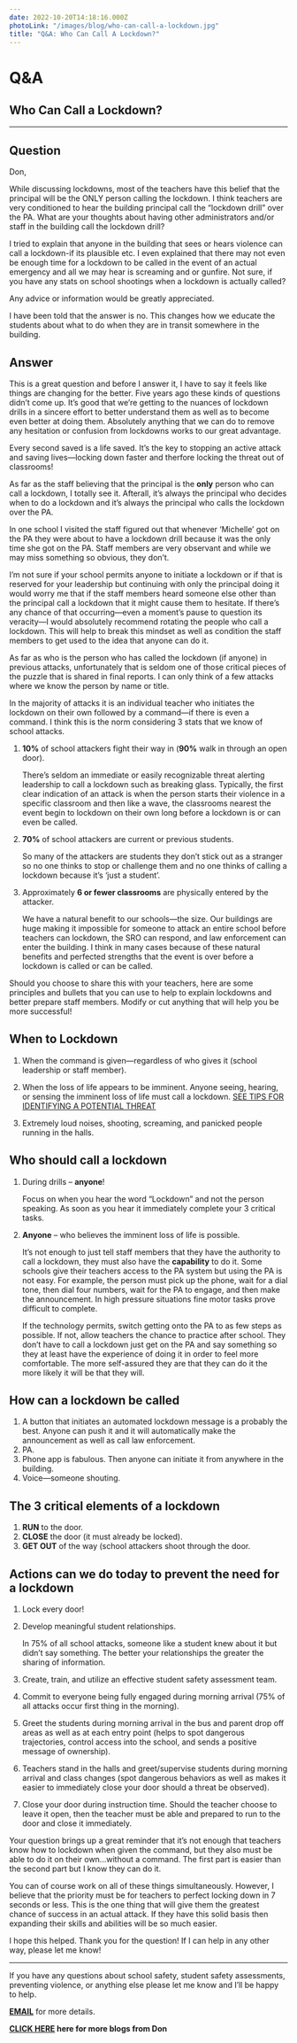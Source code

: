 ```yaml
---
date: 2022-10-20T14:18:16.000Z
photoLink: "/images/blog/who-can-call-a-lockdown.jpg"
title: "Q&A: Who Can Call A Lockdown?"
---
```


# Q&A

## Who Can Call a Lockdown?

---

## Question

Don,

While discussing lockdowns, most of the teachers have this belief that the principal will be the ONLY person calling the lockdown. I think teachers are very conditioned to hear the building principal call the “lockdown drill” over the PA. What are your thoughts about having other administrators and/or staff in the building call the lockdown drill?

I tried to explain that anyone in the building that sees or hears violence can call a lockdown-if its plausible etc. I even explained that there may not even be enough time for a lockdown to be called in the event of an actual emergency and all we may hear is screaming and or gunfire. Not sure, if you have any stats on school shootings when a lockdown is actually called?

Any advice or information would be greatly appreciated.

I have been told that the answer is no. This changes how we educate the students about what to do when they are in transit somewhere in the building.

## Answer

This is a great question and before I answer it, I have to say it feels like things are changing for the better. Five years ago these kinds of questions didn’t come up. It’s good that we’re getting to the nuances of lockdown drills in a sincere effort to better understand them as well as to become even better at doing them. Absolutely anything that we can do to remove any hesitation or confusion from lockdowns works to our great advantage.

Every second saved is a life saved. It’s the key to stopping an active attack and saving lives—locking down faster and therfore locking the threat out of classrooms!

As far as the staff believing that the principal is the **only** person who can call a lockdown, I totally see it. Afterall, it’s always the principal who decides when to do a lockdown and it’s always the principal who calls the lockdown over the PA.

In one school I visited the staff figured out that whenever ‘Michelle’ got on the PA they were about to have a lockdown drill because it was the only time she got on the PA. Staff members are very observant and while we may miss something so obvious, they don’t.

I’m not sure if your school permits anyone to initiate a lockdown or if that is reserved for your leadership but continuing with only the principal doing it would worry me that if the staff members heard someone else other than the principal call a lockdown that it might cause them to hesitate. If there’s any chance of that occurring—even a moment’s pause to question its veracity—I would absolutely recommend rotating the people who call a lockdown. This will help to break this mindset as well as condition the staff members to get used to the idea that anyone can do it.

As far as who is the person who has called the lockdown (if anyone) in previous attacks, unfortunately that is seldom one of those critical pieces of the puzzle that is shared in final reports. I can only think of a few attacks where we know the person by name or title.

In the majority of attacks it is an individual teacher who initiates the lockdown on their own followed by a command—if there is even a command. I think this is the norm considering 3 stats that we know of school attacks.

1. **10%** of school attackers fight their way in (**90%** walk in through an open door).

   There’s seldom an immediate or easily recognizable threat alerting leadership to call a lockdown such as breaking glass. Typically, the first clear indication of an attack is when the person starts their violence in a specific classroom and then like a wave, the classrooms nearest the event begin to lockdown on their own long before a lockdown is or can even be called.

2. **70%** of school attackers are current or previous students.

   So many of the attackers are students they don’t stick out as a stranger so no one thinks to stop or challenge them and no one thinks of calling a lockdown because it’s ‘just a student’.

3. Approximately **6 or fewer classrooms** are physically entered by the attacker.

   We have a natural benefit to our schools—the size. Our buildings are huge making it impossible for someone to attack an entire school before teachers can lockdown, the SRO can respond, and law enforcement can enter the building. I think in many cases because of these natural benefits and perfected strengths that the event is over before a lockdown is called or can be called.

Should you choose to share this with your teachers, here are some principles and bullets that you can use to help to explain lockdowns and better prepare staff members. Modify or cut anything that will help you be more successful!

## When to Lockdown

1. When the command is given—regardless of who gives it (school leadership or staff member).

2. When the loss of life appears to be imminent. Anyone seeing, hearing, or sensing the imminent loss of life must call a lockdown. [SEE TIPS FOR IDENTIFYING A POTENTIAL THREAT](https://donshomette.com/blogs/blog.html?blogTitle=tips_for_identifying_potential_threats)

3. Extremely loud noises, shooting, screaming, and panicked people running in the halls.

## Who should call a lockdown

1. During drills – **anyone**!

   Focus on when you hear the word “Lockdown” and not the person speaking. As soon as you hear it immediately complete your 3 critical tasks.

2. **Anyone** – who believes the imminent loss of life is possible.

   It’s not enough to just tell staff members that they have the authority to call a lockdown, they must also have the **capability** to do it. Some schools give their teachers access to the PA system but using the PA is not easy. For example, the person must pick up the phone, wait for a dial tone, then dial four numbers, wait for the PA to engage, and then make the announcement. In high pressure situations fine motor tasks prove difficult to complete.

   If the technology permits, switch getting onto the PA to as few steps as possible. If not, allow teachers the chance to practice after school. They don’t have to call a lockdown just get on the PA and say something so they at least have the experience of doing it in order to feel more comfortable. The more self-assured they are that they can do it the more likely it will be that they will.

## How can a lockdown be called

1. A button that initiates an automated lockdown message is a probably the best. Anyone can push it and it will automatically make the announcement as well as call law enforcement.
2. PA.
3. Phone app is fabulous. Then anyone can initiate it from anywhere in the building.
4. Voice—someone shouting.

## The 3 critical elements of a lockdown

1. **RUN** to the door.
2. **CLOSE** the door (it must already be locked).
3. **GET OUT** of the way (school attackers shoot through the door.

## Actions can we do today to prevent the need for a lockdown

1. Lock every door!
2. Develop meaningful student relationships.

   In 75% of all school attacks, someone like a student knew about it but didn’t say something. The better your relationships the greater the sharing of information.

3. Create, train, and utilize an effective student safety assessment team.
4. Commit to everyone being fully engaged during morning arrival (75% of all attacks occur first thing in the morning).
5. Greet the students during morning arrival in the bus and parent drop off areas as well as at each entry point (helps to spot dangerous trajectories, control access into the school, and sends a positive message of ownership).
6. Teachers stand in the halls and greet/supervise students during morning arrival and class changes (spot dangerous behaviors as well as makes it easier to immediately close your door should a threat be observed).
7. Close your door during instruction time. Should the teacher choose to leave it open, then the teacher must be able and prepared to run to the door and close it immediately.

Your question brings up a great reminder that it’s not enough that teachers know how to lockdown when given the command, but they also must be able to do it on their own...without a command. The first part is easier than the second part but I know they can do it.

You can of course work on all of these things simultaneously. However, I believe that the priority must be for teachers to perfect locking down in 7 seconds or less. This is the one thing that will give them the greatest chance of success in an actual attack. If they have this solid basis then expanding their skills and abilities will be so much easier.

I hope this helped. Thank you for the question! If I can help in any other way, please let me know!

---

If you have any questions about school safety, student safety assessments, preventing violence, or anything else please
let me know and I’ll be happy to help.

**[EMAIL](mailto:don@donshomette.com)** for more details.

**[CLICK HERE](//donshomette.com/blogs.html) here for more blogs from Don**
